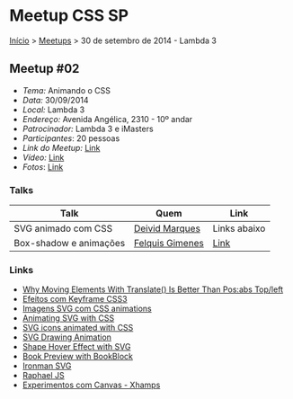 Meetup CSS SP
======

[Início](../README.md) > [Meetups](../meetups.md) > 30 de setembro de 2014 - Lambda 3

## Meetup #02

* *Tema:* Animando o CSS
* *Data:* 30/09/2014
* *Local:* Lambda 3
* *Endereço:* Avenida Angélica, 2310 - 10º andar
* *Patrocinador:* Lambda 3 e iMasters
* *Participantes*: 20 pessoas
* *Link do Meetup:* [Link](http://www.meetup.com/CSS-Brasil/events/194761202/) 
* *Vídeo:* [Link](https://www.youtube.com/watch?v=koeqI-ZYgCY&feature=youtu.be)
* *Fotos*: [Link](https://www.flickr.com/photos/raphaelfabeni/sets/72157648172328846/)

### Talks

| Talk                    | Quem                                                | Link                                                                        |
| ----------------------- | --------------------------------------------------  | --------------------------------------------------------------------------- |
| SVG animado com CSS     | [Deivid Marques](https://twitter.com/deividmarques) | Links abaixo                                                                |
| Box-shadow  e animações | [Felquis Gimenes](https://twitter.com/felquis)      | [Link](http://felquis.com/box-shadow/assets/player/KeynoteDHTMLPlayer.html) |

### Links

* [Why Moving Elements With Translate() Is Better Than Pos:abs Top/left](http://www.paulirish.com/2012/why-moving-elements-with-translate-is-better-than-posabs-topleft/)
* [Efeitos com Keyframe CSS3](http://cayojs.com.br/efeitos/)
* [Imagens SVG com CSS animations](http://sergiolopes.org/svg-css-animations/)
* [Animating SVG with CSS](http://css-tricks.com/animating-svg-css/)
* [SVG icons animated with CSS](http://codepen.io/noahblon/pen/lxukH)
* [SVG Drawing Animation](http://tympanus.net/Development/SVGDrawingAnimation/)
* [Shape Hover Effect with SVG](http://tympanus.net/Tutorials/ShapeHoverEffectSVG/index.html)
* [Book Preview with BookBlock](http://tympanus.net/Development/BookPreview/)
* [Ironman SVG](http://cssdeck.com/labs/ironman-svg-line-animation)
* [Raphael JS](http://raphaeljs.com/)
* [Experimentos com Canvas - Xhamps](https://github.com/Xhamps/expirience_html5/)
